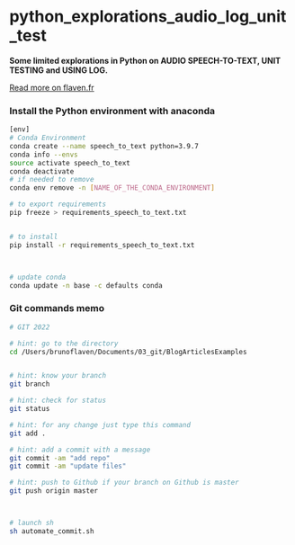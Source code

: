 # python_explorations_audio_log_unit_test


**Some limited explorations in Python on AUDIO SPEECH-TO-TEXT, UNIT TESTING and USING LOG.**

[Read more on flaven.fr](http://flaven.fr/2019/07/using-pandoc-to-generate-documentation-manuals-in-pdf-docx-html-from-markdown-documents)



### Install the Python environment with anaconda

```bash
[env]
# Conda Environment
conda create --name speech_to_text python=3.9.7
conda info --envs
source activate speech_to_text
conda deactivate
# if needed to remove
conda env remove -n [NAME_OF_THE_CONDA_ENVIRONMENT]

# to export requirements
pip freeze > requirements_speech_to_text.txt


# to install
pip install -r requirements_speech_to_text.txt



# update conda
conda update -n base -c defaults conda


```








### Git commands memo

```bash
# GIT 2022

# hint: go to the directory
cd /Users/brunoflaven/Documents/03_git/BlogArticlesExamples


# hint: know your branch
git branch

# hint: check for status
git status

# hint: for any change just type this command
git add .

# hint: add a commit with a message
git commit -am "add repo"
git commit -am "update files"

# hint: push to Github if your branch on Github is master
git push origin master



# launch sh
sh automate_commit.sh

```
